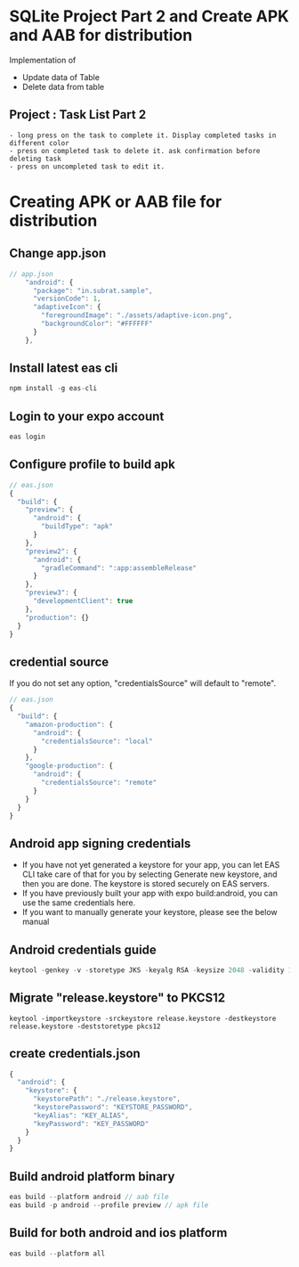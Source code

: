 # SQLite Project Part 2 and Create APK and AAB for distribution

Implementation of

- Update data of Table
- Delete data from table


## Project : Task List Part 2

    - long press on the task to complete it. Display completed tasks in different color
    - press on completed task to delete it. ask confirmation before deleting task
    - press on uncompleted task to edit it.

# Creating APK or AAB file for distribution


## Change app.json

```js
// app.json
    "android": {
      "package": "in.subrat.sample",
      "versionCode": 1,
      "adaptiveIcon": {
        "foregroundImage": "./assets/adaptive-icon.png",
        "backgroundColor": "#FFFFFF"
      }
    },
```

## Install latest eas cli

```js
npm install -g eas-cli
```

## Login to your expo account

```js
eas login
```

## Configure profile to build apk

```js
// eas.json
{
  "build": {
    "preview": {
      "android": {
        "buildType": "apk"
      }
    },
    "preview2": {
      "android": {
        "gradleCommand": ":app:assembleRelease"
      }
    },
    "preview3": {
      "developmentClient": true
    },
    "production": {}
  }
}
```

## credential source

If you do not set any option, "credentialsSource" will default to "remote".

```js
// eas.json
{
  "build": {
    "amazon-production": {
      "android": {
        "credentialsSource": "local"
      }
    },
    "google-production": {
      "android": {
        "credentialsSource": "remote"
      }
    }
  }
}
```

## Android app signing credentials

- If you have not yet generated a keystore for your app, you can let EAS CLI take care of that for you by selecting Generate new keystore, and then you are done. The keystore is stored securely on EAS servers.
- If you have previously built your app with expo build:android, you can use the same credentials here.
- If you want to manually generate your keystore, please see the below manual 

## Android credentials guide

```js
keytool -genkey -v -storetype JKS -keyalg RSA -keysize 2048 -validity 10000 -storepass KEYSTORE_PASSWORD -keypass KEY_PASSWORD -alias KEY_ALIAS -keystore release.keystore -dname "CN=in.subrat.sample,OU=,O=,L=,S=,C=US"
```

## Migrate "release.keystore" to PKCS12

```JS
keytool -importkeystore -srckeystore release.keystore -destkeystore release.keystore -deststoretype pkcs12
```

## create credentials.json

```js
{
  "android": {
    "keystore": {
      "keystorePath": "./release.keystore",
      "keystorePassword": "KEYSTORE_PASSWORD",
      "keyAlias": "KEY_ALIAS",
      "keyPassword": "KEY_PASSWORD"
    }
  }
}
```

## Build android platform binary

```js
eas build --platform android // aab file
eas build -p android --profile preview // apk file
```

## Build for both android and ios platform

```js
eas build --platform all
```
